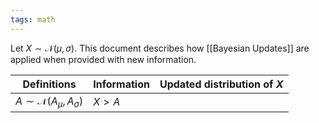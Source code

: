 ```yaml
---
tags: math
---
```


Let $X \sim \mathcal{N} \left ( \mu, \sigma \right )$. This document describes how [[Bayesian Updates]] are applied when provided with new information.

| Definitions | Information | Updated distribution of $X$ |
| ----- | ----- | ----- |
| $A \sim \mathcal{N} \left ( A_\mu, A_\sigma \right )$ | $X > A$ | |